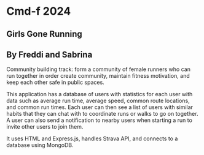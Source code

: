 # Cmd-f 2024
## Girls Gone Running
## By Freddi and Sabrina

Community building track: form a community of female runners who can run together in order create community, maintain fitness motivation, and keep each other safe in public spaces.

This application has a database of users with statistics for each user with data such as average run time, average speed, common route locations, and common run times. Each user can then see a list of users with similar habits that they can chat with to coordinate runs or walks to go on together. A user can also send a notification to nearby users when starting a run to invite other users to join them.

It uses HTML and Express.js, handles Strava API, and connects to a database using MongoDB.
